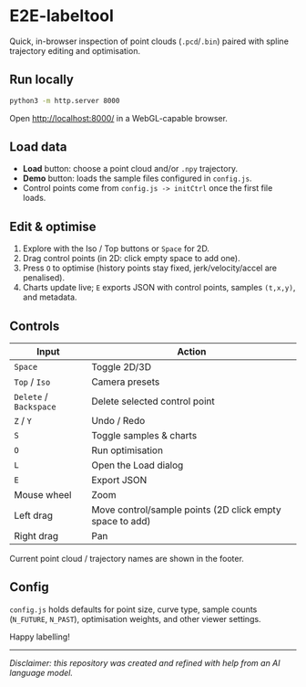 # E2E-labeltool

Quick, in-browser inspection of point clouds (`.pcd`/`.bin`) paired with spline trajectory editing and optimisation.

## Run locally

```bash
python3 -m http.server 8000
```

Open <http://localhost:8000/> in a WebGL-capable browser.

## Load data

- **Load** button: choose a point cloud and/or `.npy` trajectory.
- **Demo** button: loads the sample files configured in `config.js`.
- Control points come from `config.js -> initCtrl` once the first file loads.

## Edit & optimise

1. Explore with the Iso / Top buttons or `Space` for 2D.
2. Drag control points (in 2D: click empty space to add one).
3. Press `O` to optimise (history points stay fixed, jerk/velocity/accel are penalised).
4. Charts update live; `E` exports JSON with control points, samples `(t,x,y)`, and metadata.

## Controls

| Input | Action |
| --- | --- |
| `Space` | Toggle 2D/3D |
| `Top` / `Iso` | Camera presets |
| `Delete` / `Backspace` | Delete selected control point |
| `Z` / `Y` | Undo / Redo |
| `S` | Toggle samples & charts |
| `O` | Run optimisation |
| `L` | Open the Load dialog |
| `E` | Export JSON |
| Mouse wheel | Zoom |
| Left drag | Move control/sample points (2D click empty space to add) |
| Right drag | Pan |

Current point cloud / trajectory names are shown in the footer.

## Config

`config.js` holds defaults for point size, curve type, sample counts (`N_FUTURE`, `N_PAST`), optimisation weights, and other viewer settings.

Happy labelling!

---
_Disclaimer: this repository was created and refined with help from an AI language model._
